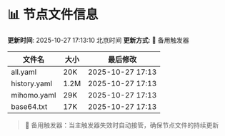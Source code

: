 # 📊 节点文件信息

**更新时间**: 2025-10-27 17:13:10 北京时间
**更新方式**: 🔄 备用触发器

| 文件名 | 大小 | 最后修改 |
|--------|------|----------|
| all.yaml | 20K | 2025-10-27 17:13 |
| history.yaml | 1.2M | 2025-10-27 17:13 |
| mihomo.yaml | 29K | 2025-10-27 17:13 |
| base64.txt | 17K | 2025-10-27 17:13 |

> 🔄 备用触发器：当主触发器失效时自动接管，确保节点文件的持续更新
